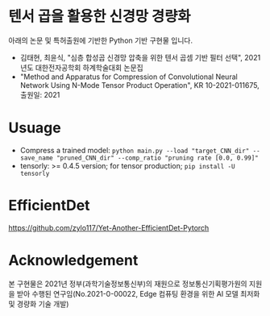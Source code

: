 # 텐서 곱을 활용한 신경망 경량화  
아래의 논문 및 특허출원에 기반한 Python 기반 구현물 입니다. 
- 김태현, 최윤식, "심층 합성곱 신경망 압축을 위한 텐서 곱셈 기반 필터 선택", 2021년도 대한전자공학회 하계학술대회 논문집
- "Method and Apparatus for Compression of Convolutional Neural Network Using N-Mode Tensor Product Operation", KR 10-2021-011675, 출원일: 2021 

# Usuage
- Compress a trained model: ``python main.py --load "target_CNN_dir" --save_name "pruned_CNN_dir" --comp_ratio "pruning rate [0.0, 0.99]"``
- tensorly: >= 0.4.5 version; for tensor production; ``pip install -U tensorly``


# EfficientDet 
https://github.com/zylo117/Yet-Another-EfficientDet-Pytorch

# Acknowledgement
본 구현물은 2021년 정부(과학기술정보통신부)의 재원으로 정보통신기획평가원의 지원을 받아 수행된 연구임(No.2021-0-00022, Edge 컴퓨팅 환경을 위한 AI 모델 최저화 및 경량화 기술 개발)
